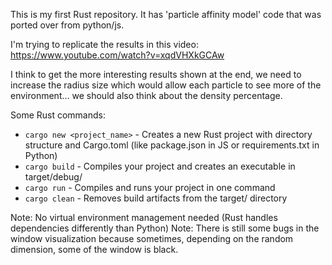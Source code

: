 This is my first Rust repository. It has 'particle affinity model' code that was ported over from python/js.

I'm trying to replicate the results in this video:
https://www.youtube.com/watch?v=xqdVHXkGCAw

I think to get the more interesting results shown at the end, we need to increase the radius size which would allow each particle to see more of the environment... we should also think about the density percentage.

Some Rust commands:
- `cargo new <project_name>` - Creates a new Rust project with directory structure and Cargo.toml (like package.json in JS or requirements.txt in Python)
- `cargo build` - Compiles your project and creates an executable in target/debug/
- `cargo run` - Compiles and runs your project in one command
- `cargo clean` - Removes build artifacts from the target/ directory

Note: No virtual environment management needed (Rust handles dependencies differently than Python)
Note: There is still some bugs in the window visualization because sometimes, depending on the random dimension, some of the window is black.

